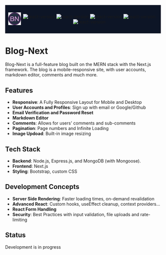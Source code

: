 <div style="background-color: #0D1526; display: flex; justify-content: center; align-items: center; padding: 10px; margin-bottom: 10px">
  <p align="center">
    <img src="frontend/src/assets/images/logo-bn.png" width="50" alt="logo">
  </p>
  <p align="center">
    <img src="https://img.shields.io/github/package-json/dependency-version/code-serg/blog-next/next?filename=frontend%2Fpackage.json&color=bright-green" alt="react-version">
    <img src="https://img.shields.io/github/package-json/dependency-version/code-serg/blog-next/react?filename=frontend%2Fpackage.json" alt="react-version">
    <img src="https://img.shields.io/github/package-json/dependency-version/code-serg/blog-next/react-bootstrap?filename=frontend%2Fpackage.json&color=purple" alt="react-version">
    <img src="https://img.shields.io/github/package-json/dependency-version/code-serg/blog-next/express?filename=backend%2Fpackage.json&color=green" alt="react-version">
    <img src="https://img.shields.io/github/package-json/dependency-version/code-serg/blog-next/mongoose?filename=backend%2Fpackage.json&color=red" alt="react-version">
  </p>
</div>

# Blog-Next

Blog-Next is a full-feature blog built on the MERN stack with the Next.js framework.
The blog is a mobile-responsive site, with user accounts, markdown editor, comments and much more.

## Features

- **Responsive**: A Fully Responsive Layout for Mobile and Desktop
- **User Accounts and Profiles**: Sign up with email or Google/Github
- **Email Verification and Password Reset**
- **Markdown Editor**
- **Comments**: Allows for users' comments and sub-comments
- **Pagination**: Page numbers and Infinite Loading
- **Image Updoad**: Built-in image resizing

## Tech Stack

- **Backend**: Node.js, Express.js, and MongoDB (with Mongoose).
- **Frontend**: Next.js
- **Styling**: Bootstrap, custom CSS

## Development Concepts

- **Server Side Rendering**: Faster loading times, on-demand revalidation
- **Advanced React**: Custom hooks, useEffect cleanup, context providers...
- **React Form Handling**
- **Security**: Best Practices with input validation, file uploads and rate-limiting

## Status

Development is in progress
